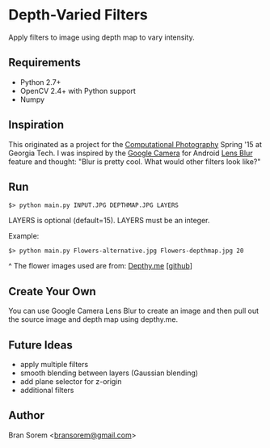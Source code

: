 # Depth-Varied Filters

Apply filters to image using depth map to vary intensity.

## Requirements

* Python 2.7+
* OpenCV 2.4+ with Python support
* Numpy

## Inspiration

This originated as a project for the [Computational Photography](https://compphotography.wordpress.com/2015-oms/) Spring '15 at Georgia Tech. I was inspired by the [Google Camera](https://play.google.com/store/apps/details?id=com.google.android.GoogleCamera) for Android [Lens Blur](http://googleresearch.blogspot.com/2014/04/lens-blur-in-new-google-camera-app.html) feature and thought: "Blur is pretty cool. What would other filters look like?"

## Run

`$> python main.py INPUT.JPG DEPTHMAP.JPG LAYERS`

LAYERS is optional (default=15). LAYERS must be an integer.

Example:

`$> python main.py Flowers-alternative.jpg Flowers-depthmap.jpg 20`

^ The flower images used are from: [Depthy.me](http://depthy.me/) [[github](https://github.com/panrafal/depthy)]

## Create Your Own

You can use Google Camera Lens Blur to create an image and then pull out the source image and depth map using depthy.me.

## Future Ideas

- apply multiple filters
- smooth blending between layers (Gaussian blending)
- add plane selector for z-origin
- additional filters

## Author

Bran Sorem <[bransorem@gmail.com](mailto:bransorem@gmail.com)>